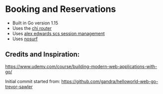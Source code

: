 # Booking and Reservations

- Built in Go version 1.15
- Uses the [chi router](github.com/go-chi/chi)
- Uses [alex edwards scs session management](github.com/alexedwards/scs)
- Uses [nosurf](github.com/justinas/nosurf)


## Credits and Inspiration:
https://www.udemy.com/course/building-modern-web-applications-with-go/

Initial commit started from: https://github.com/gandra/helloworld-web-go-trevor-sawler
